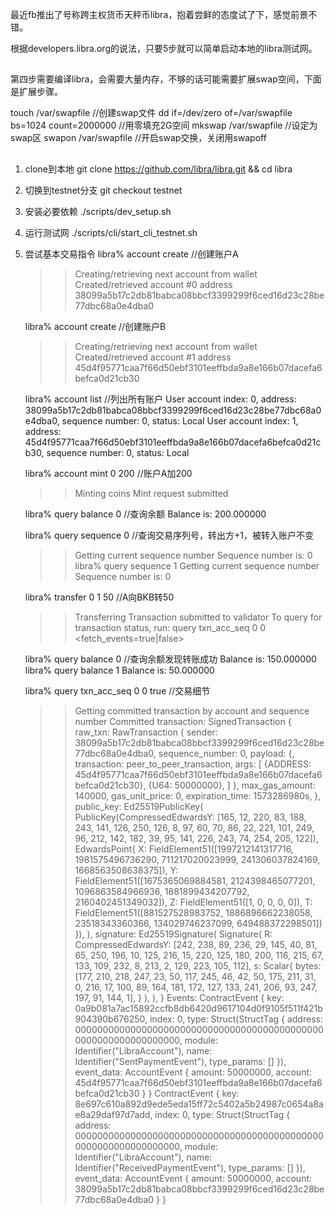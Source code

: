 最近fb推出了号称跨主权货币天秤币libra，抱着尝鲜的态度试了下，感觉前景不错。

根据developers.libra.org的说法，只要5步就可以简单启动本地的libra测试网。

##
第四步需要编译libra，会需要大量内存，不够的话可能需要扩展swap空间，下面是扩展步骤。

touch /var/swapfile     //创建swap文件
dd if=/dev/zero of=/var/swapfile bs=1024 count=2000000  //用零填充2G空间
mkswap /var/swapfile    //设定为swap区
swapon /var/swapfile    //开启swap交换，关闭用swapoff
##


1. clone到本地
    git clone https://github.com/libra/libra.git && cd libra

2. 切换到testnet分支
    git checkout testnet

3. 安装必要依赖
    ./scripts/dev_setup.sh

4. 运行测试网
    ./scripts/cli/start_cli_testnet.sh

5. 尝试基本交易指令
    libra% account create   //创建账户A
    >> Creating/retrieving next account from wallet
    Created/retrieved account #0 address 38099a5b17c2db81babca08bbcf3399299f6ced16d23c28be77dbc68a0e4dba0

    libra% account create   //创建账户B
    >> Creating/retrieving next account from wallet
    Created/retrieved account #1 address 45d4f95771caa7f66d50ebf3101eeffbda9a8e166b07dacefa6befca0d21cb30

    libra% account list     //列出所有账户
    User account index: 0, address: 38099a5b17c2db81babca08bbcf3399299f6ced16d23c28be77dbc68a0e4dba0, sequence number: 0, status: Local
    User account index: 1, address: 45d4f95771caa7f66d50ebf3101eeffbda9a8e166b07dacefa6befca0d21cb30, sequence number: 0, status: Local


    libra% account mint 0 200   //账户A加200
    >> Minting coins
    Mint request submitted
    

    libra% query balance 0      //查询余额
    Balance is: 200.000000


    libra% query sequence 0     //查询交易序列号，转出方+1，被转入账户不变
    >> Getting current sequence number
    Sequence number is: 0
    libra% query sequence 1
    >> Getting current sequence number
    Sequence number is: 0


    libra% transfer 0 1 50      //A向BKB转50
    >> Transferring
    Transaction submitted to validator
    To query for transaction status, run: query txn_acc_seq 0 0 <fetch_events=true|false>

    libra% query balance 0      //查询余额发现转账成功
    Balance is: 150.000000
    libra% query balance 1
    Balance is: 50.000000

    libra% query txn_acc_seq 0 0 true       //交易细节
    >> Getting committed transaction by account and sequence number
    Committed transaction: SignedTransaction { 
    raw_txn: RawTransaction { 
        sender: 38099a5b17c2db81babca08bbcf3399299f6ced16d23c28be77dbc68a0e4dba0, 
        sequence_number: 0, 
        payload: {, 
            transaction: peer_to_peer_transaction, 
            args: [ 
                {ADDRESS: 45d4f95771caa7f66d50ebf3101eeffbda9a8e166b07dacefa6befca0d21cb30},
                {U64: 50000000}, 
            ]
        }, 
        max_gas_amount: 140000, 
        gas_unit_price: 0, 
        expiration_time: 1573286980s, 
    }, 
    public_key: Ed25519PublicKey(
        PublicKey(CompressedEdwardsY: [165, 12, 220, 83, 188, 243, 141, 126, 250, 126, 8, 97, 60, 70, 86, 22, 221, 101, 249, 96, 212, 142, 182, 39, 95, 141, 226, 243, 74, 254, 205, 122]), EdwardsPoint{
            X: FieldElement51([1997212141317716, 1981575496736290, 711217020023999, 241306037824169, 1668563508638375]),
            Y: FieldElement51([1675365069884581, 2124398465077201, 1096863584966936, 1881899434207792, 2160402451349032]),
            Z: FieldElement51([1, 0, 0, 0, 0]),
            T: FieldElement51([881527528983752, 1886896662238058, 23518343360366, 134029746237099, 649488372298501])
        }),
    ), 
    signature: Ed25519Signature(
        Signature( R: CompressedEdwardsY: [242, 238, 89, 236, 29, 145, 40, 81, 65, 250, 196, 10, 125, 216, 15, 220, 125, 180, 200, 116, 215, 67, 133, 109, 232, 8, 213, 2, 129, 223, 105, 112], s: Scalar{
            bytes: [177, 210, 218, 247, 23, 50, 117, 245, 46, 42, 50, 175, 211, 31, 0, 216, 17, 100, 89, 164, 181, 172, 127, 133, 241, 206, 93, 247, 197, 91, 144, 1],
        } ),
    ), 
    }
    Events: 
    ContractEvent { key: 0a9b081a7ac15892ccfb8db6420d9617104d0f9105f511f421b904390b676250, index: 0, type: Struct(StructTag { address: 0000000000000000000000000000000000000000000000000000000000000000, module: Identifier("LibraAccount"), name: Identifier("SentPaymentEvent"), type_params: [] }), event_data: AccountEvent { amount: 50000000, account: 45d4f95771caa7f66d50ebf3101eeffbda9a8e166b07dacefa6befca0d21cb30 } }
    ContractEvent { key: 8e697c610a892d9ede5eda15ff72c5402a5b24987c0654a8ae8a29daf97d7add, index: 0, type: Struct(StructTag { address: 0000000000000000000000000000000000000000000000000000000000000000, module: Identifier("LibraAccount"), name: Identifier("ReceivedPaymentEvent"), type_params: [] }), event_data: AccountEvent { amount: 50000000, account: 38099a5b17c2db81babca08bbcf3399299f6ced16d23c28be77dbc68a0e4dba0 } }


